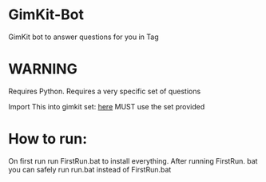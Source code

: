 # GimKit-Bot
GimKit bot to answer questions for you in Tag 

# WARNING
Requires Python. Requires a very specific set of questions

Import This into gimkit set:
[here](https://www.gimkit.com/view/626447d8fe7de6002313cc6c)
MUST use the set provided


# How to run:
On first run run FirstRun.bat to install everything. After running FirstRun.
bat you can safely run run.bat instead of FirstRun.bat
